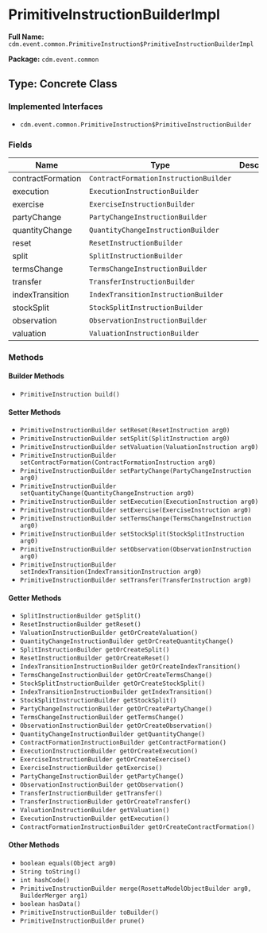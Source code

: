 # PrimitiveInstructionBuilderImpl

**Full Name:** `cdm.event.common.PrimitiveInstruction$PrimitiveInstructionBuilderImpl`

**Package:** `cdm.event.common`

## Type: Concrete Class

### Implemented Interfaces

- `cdm.event.common.PrimitiveInstruction$PrimitiveInstructionBuilder`

### Fields

| Name | Type | Description |
|------|------|-------------|
| contractFormation | `ContractFormationInstructionBuilder` |  |
| execution | `ExecutionInstructionBuilder` |  |
| exercise | `ExerciseInstructionBuilder` |  |
| partyChange | `PartyChangeInstructionBuilder` |  |
| quantityChange | `QuantityChangeInstructionBuilder` |  |
| reset | `ResetInstructionBuilder` |  |
| split | `SplitInstructionBuilder` |  |
| termsChange | `TermsChangeInstructionBuilder` |  |
| transfer | `TransferInstructionBuilder` |  |
| indexTransition | `IndexTransitionInstructionBuilder` |  |
| stockSplit | `StockSplitInstructionBuilder` |  |
| observation | `ObservationInstructionBuilder` |  |
| valuation | `ValuationInstructionBuilder` |  |

### Methods

#### Builder Methods

- `PrimitiveInstruction build()`

#### Setter Methods

- `PrimitiveInstructionBuilder setReset(ResetInstruction arg0)`
- `PrimitiveInstructionBuilder setSplit(SplitInstruction arg0)`
- `PrimitiveInstructionBuilder setValuation(ValuationInstruction arg0)`
- `PrimitiveInstructionBuilder setContractFormation(ContractFormationInstruction arg0)`
- `PrimitiveInstructionBuilder setPartyChange(PartyChangeInstruction arg0)`
- `PrimitiveInstructionBuilder setQuantityChange(QuantityChangeInstruction arg0)`
- `PrimitiveInstructionBuilder setExecution(ExecutionInstruction arg0)`
- `PrimitiveInstructionBuilder setExercise(ExerciseInstruction arg0)`
- `PrimitiveInstructionBuilder setTermsChange(TermsChangeInstruction arg0)`
- `PrimitiveInstructionBuilder setStockSplit(StockSplitInstruction arg0)`
- `PrimitiveInstructionBuilder setObservation(ObservationInstruction arg0)`
- `PrimitiveInstructionBuilder setIndexTransition(IndexTransitionInstruction arg0)`
- `PrimitiveInstructionBuilder setTransfer(TransferInstruction arg0)`

#### Getter Methods

- `SplitInstructionBuilder getSplit()`
- `ResetInstructionBuilder getReset()`
- `ValuationInstructionBuilder getOrCreateValuation()`
- `QuantityChangeInstructionBuilder getOrCreateQuantityChange()`
- `SplitInstructionBuilder getOrCreateSplit()`
- `ResetInstructionBuilder getOrCreateReset()`
- `IndexTransitionInstructionBuilder getOrCreateIndexTransition()`
- `TermsChangeInstructionBuilder getOrCreateTermsChange()`
- `StockSplitInstructionBuilder getOrCreateStockSplit()`
- `IndexTransitionInstructionBuilder getIndexTransition()`
- `StockSplitInstructionBuilder getStockSplit()`
- `PartyChangeInstructionBuilder getOrCreatePartyChange()`
- `TermsChangeInstructionBuilder getTermsChange()`
- `ObservationInstructionBuilder getOrCreateObservation()`
- `QuantityChangeInstructionBuilder getQuantityChange()`
- `ContractFormationInstructionBuilder getContractFormation()`
- `ExecutionInstructionBuilder getOrCreateExecution()`
- `ExerciseInstructionBuilder getOrCreateExercise()`
- `ExerciseInstructionBuilder getExercise()`
- `PartyChangeInstructionBuilder getPartyChange()`
- `ObservationInstructionBuilder getObservation()`
- `TransferInstructionBuilder getTransfer()`
- `TransferInstructionBuilder getOrCreateTransfer()`
- `ValuationInstructionBuilder getValuation()`
- `ExecutionInstructionBuilder getExecution()`
- `ContractFormationInstructionBuilder getOrCreateContractFormation()`

#### Other Methods

- `boolean equals(Object arg0)`
- `String toString()`
- `int hashCode()`
- `PrimitiveInstructionBuilder merge(RosettaModelObjectBuilder arg0, BuilderMerger arg1)`
- `boolean hasData()`
- `PrimitiveInstructionBuilder toBuilder()`
- `PrimitiveInstructionBuilder prune()`

